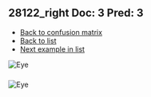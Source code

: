 ## 28122_right Doc: 3 Pred: 3
- [Back to confusion matrix](https://github.com/juliandewit/kaggle_retinopathy/blob/master/matrix.md)
- [Back to list](https://github.com/juliandewit/kaggle_retinopathy/blob/master/lists/33/list.md)
- [Next example in list](https://github.com/juliandewit/kaggle_retinopathy/blob/master/lists/33/28/28129_right.md)

![Eye](https://retinopaty.blob.core.windows.net/size1024/28122_right_3.jpeg)

### 

![Eye]()
